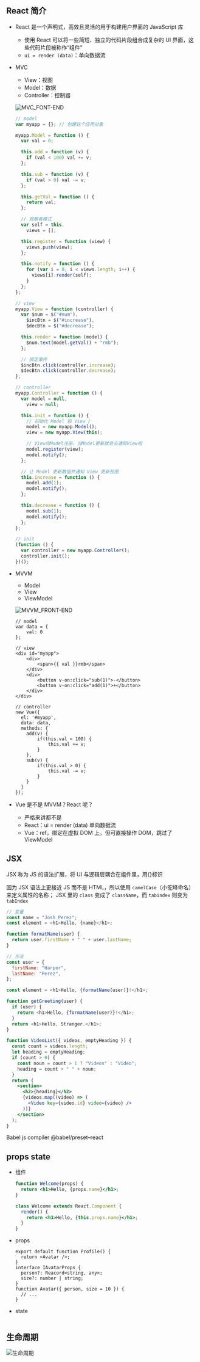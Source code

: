 ## React 简介

- React 是一个声明式，高效且灵活的用于构建用户界面的 JavaScript 库

  - 使用 React 可以将一些简短、独立的代码片段组合成复杂的 UI 界面，这些代码片段被称作“组件”
  - `ui = render (data)`：单向数据流

- MVC

  - View：视图
  - Model：数据
  - Controller：控制器

  ![MVC_FONT-END](./img/MVC_FONT-END.svg)

  ```js
  // model
  var myapp = {}; // 创建这个应用对象

  myapp.Model = function () {
    var val = 0;

    this.add = function (v) {
      if (val < 100) val += v;
    };

    this.sub = function (v) {
      if (val > 0) val -= v;
    };

    this.getVal = function () {
      return val;
    };

    // 观察者模式
    var self = this,
      views = [];

    this.register = function (view) {
      views.push(view);
    };

    this.notify = function () {
      for (var i = 0; i < views.length; i++) {
        views[i].render(self);
      }
    };
  };

  // view
  myapp.View = function (controller) {
    var $num = $("#num"),
      $incBtn = $("#increase"),
      $decBtn = $("#decrease");

    this.render = function (model) {
      $num.text(model.getVal() + "rmb");
    };

    // 绑定事件
    $incBtn.click(controller.increase);
    $decBtn.click(controller.decrease);
  };

  // controller
  myapp.Controller = function () {
    var model = null,
      view = null;

    this.init = function () {
      // 初始化 Model 和 View /
      model = new myapp.Model();
      view = new myapp.View(this);

      // View向Model注册，当Model更新就会去通知View啦
      model.register(view);
      model.notify();
    };

    // 让 Model 更新数值并通知 View 更新视图
    this.increase = function () {
      model.add(1);
      model.notify();
    };

    this.decrease = function () {
      model.sub(1);
      model.notify();
    };
  };

  // init
  (function () {
    var controller = new myapp.Controller();
    controller.init();
  })();
  ```

- MVVM

  - Model
  - View
  - ViewModel

  ![MVVM_FRONT-END](./img/MVVM_FRONT-END.svg)

  ```vue
  // model
  var data = {
      val: 0
  };

  // view
  <div id="myapp">
      <div>
          <span>{{ val }}rmb</span>
      </div>
      <div>
          <button v-on:click="sub(1)">-</button>
          <button v-on:click="add(1)">+</button>
      </div>
  </div>

  // controller
  new Vue({
    el: '#myapp',
    data: data,
    methods: {
      add(v) {
          if(this.val < 100) {
              this.val += v;
          }
      },
      sub(v) {
          if(this.val > 0) {
              this.val -= v;
          }
      }
    }
  });

  ```

- Vue 是不是 MVVM？React 呢？

  - 严格来讲都不是
  - React：ui = render (data) 单向数据流
  - Vue：ref，绑定在虚拟 DOM 上，但可直接操作 DOM，跳过了 ViewModel

## JSX

JSX 称为 JS 的语法扩展，将 UI 与逻辑层耦合在组件里，用{}标识

因为 JSX 语法上更接近 JS 而不是 HTML，所以使用 `camelCase`（小驼峰命名）来定义属性的名称；
JSX 里的 `class` 变成了 `className`，而 `tabindex` 则变为 `tabIndex`

```js
// 变量
const name = "Josh Perez";
const element = <h1>Hello, {name}</h1>;

function formatName(user) {
  return user.firstName + " " + user.lastName;
}

// 方法
const user = {
  firstName: "Harper",
  lastName: "Perez",
};

const element = <h1>Hello, {formatName(user)}!</h1>;

function getGreeting(user) {
  if (user) {
    return <h1>Hello, {formatName(user)}!</h1>;
  }
  return <h1>Hello, Stranger.</h1>;
}
```

```jsx
function VideoList({ videos, emptyHeading }) {
  const count = videos.length;
  let heading = emptyHeading;
  if (count > 0) {
    const noun = count > 1 ? "Videos" : "Video";
    heading = count + " " + noun;
  }
  return (
    <section>
      <h2>{heading}</h2>
      {videos.map((video) => (
        <Video key={video.id} video={video} />
      ))}
    </section>
  );
}
```

Babel js compiler
@babel/preset–react

## props state

- 组件

  ```jsx
  function Welcome(props) {
    return <h1>Hello, {props.name}</h1>;
  }

  class Welcome extends React.Component {
    render() {
      return <h1>Hello, {this.props.name}</h1>;
    }
  }
  ```

- props

  ```tsx
  export default function Profile() {
    return <Avatar />;
  }
  interface IAvatarProps {
    person?: Reacord<string, any>;
    size?: number | string;
  }
  function Avatar({ person, size = 10 }) {
    // ...
  }
  ```

- state

  ```jsx

  ```

## 生命周期

![生命周期](./img/生命周期.png)

